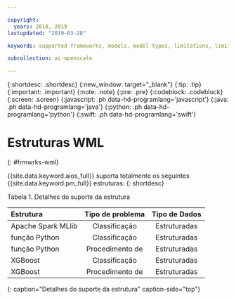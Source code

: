 ```yaml
---

copyright:
  years: 2018, 2019
lastupdated: "2019-03-28"

keywords: supported frameworks, models, model types, limitations, limits

subcollection: ai-openscale

---
```


{:shortdesc: .shortdesc}
{:new_window: target="_blank"}
{:tip: .tip}
{:important: .important}
{:note: .note}
{:pre: .pre}
{:codeblock: .codeblock}
{:screen: .screen}
{:javascript: .ph data-hd-programlang='javascript'}
{:java: .ph data-hd-programlang='java'}
{:python: .ph data-hd-programlang='python'}
{:swift: .ph data-hd-programlang='swift'}

# Estruturas WML
{: #frmwrks-wml}

{{site.data.keyword.aios_full}} suporta totalmente os seguintes {{site.data.keyword.pm_full}} estruturas: 
{: shortdesc}

Tabela 1. Detalhes do suporte da estrutura

| Estrutura | Tipo de problema | Tipo de Dados |
|:---|:---:|:---:|
| Apache Spark MLlib | Classificação | Estruturadas |
| função Python | Classificação | Estruturadas |
| função Python | Procedimento de | Estruturadas |
| XGBoost | Classificação | Estruturadas |
| XGBoost | Procedimento de | Estruturadas |
{: caption="Detalhes do suporte da estrutura" caption-side="top"}



